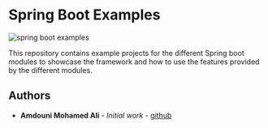 # Spring Boot Examples

![spring boot examples](https://github.com/amdouni-mohamed-ali/spring-boot-examples/tree/develop/spring-by-pivotal.png)

This repository contains example projects for the different Spring boot modules to showcase the framework
and how to use the features provided by the different modules.

## Authors

* **Amdouni Mohamed Ali** - *Initial work* - [github](https://github.com/amdouni-mohamed-ali)
